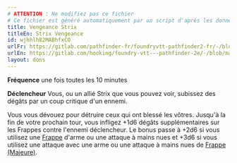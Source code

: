 ```yaml
---
# ATTENTION : Ne modifiez pas ce fichier
# Ce fichier est généré automatiquement par un script d'après les données du module Foundry VTT officiel et de sa traduction
title: Vengeance Strix
titleEn: Strix Vengeance
id: wjhhlh82MABhfxCO
urlFr: https://gitlab.com/pathfinder-fr/foundryvtt-pathfinder2-fr/-/blob/master/data/feats/wjhhlh82MABhfxCO.htm
urlEn: https://gitlab.com/hooking/foundry-vtt---pathfinder-2e/-/blob/master/packs/data/feats.db/strix-vengeance.json
layout: dons
---
```

**Fréquence** une fois toutes les 10 minutes

**Déclencheur** Vous, ou un allié Strix que vous pouvez voir, subissez des dégâts par un coup critique d'un ennemi.

Vous vous dévouez pour détruire ceux qui ont blessé les vôtres. Jusqu'à la fin de votre prochain tour, vous infligez +1d6 dégâts supplémentaires sur les Frappes contre l'ennemi déclencheur. Le bonus passe à +2d6 si vous utilisez une [Frappe](../équipements/frappe-rune.md) d'arme ou une attaque à mains nues et +3d6 si vous utilisez une attaque avec une arme ou une attaque à mains nues de [Frappe (Majeure)](../équipements/frappe-majeure-rune.md).
